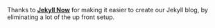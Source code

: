 Thanks to [**Jekyll Now**](https://github.com/barryclark/jekyll-now/) for making it easier to create our Jekyll blog, by eliminating a lot of the up front setup.
